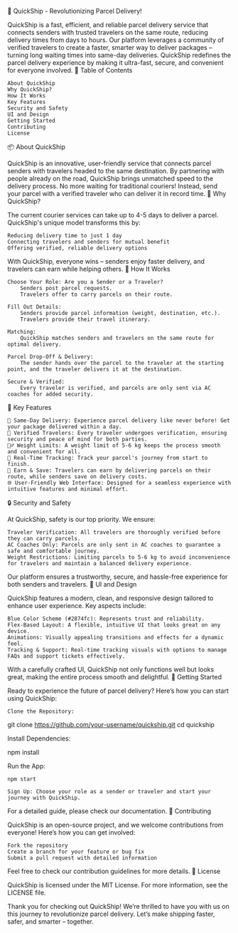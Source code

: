 🚀 QuickShip - Revolutionizing Parcel Delivery!

QuickShip is a fast, efficient, and reliable parcel delivery service that connects senders with trusted travelers on the same route, reducing delivery times from days to hours. Our platform leverages a community of verified travelers to create a faster, smarter way to deliver packages – turning long waiting times into same-day deliveries. QuickShip redefines the parcel delivery experience by making it ultra-fast, secure, and convenient for everyone involved.
📜 Table of Contents

    About QuickShip
    Why QuickShip?
    How It Works
    Key Features
    Security and Safety
    UI and Design
    Getting Started
    Contributing
    License

📦 About QuickShip

QuickShip is an innovative, user-friendly service that connects parcel senders with travelers headed to the same destination. By partnering with people already on the road, QuickShip brings unmatched speed to the delivery process. No more waiting for traditional couriers! Instead, send your parcel with a verified traveler who can deliver it in record time.
🌟 Why QuickShip?

The current courier services can take up to 4-5 days to deliver a parcel. QuickShip's unique model transforms this by:

    Reducing delivery time to just 1 day
    Connecting travelers and senders for mutual benefit
    Offering verified, reliable delivery options

With QuickShip, everyone wins – senders enjoy faster delivery, and travelers can earn while helping others.
🔄 How It Works

    Choose Your Role: Are you a Sender or a Traveler?
        Senders post parcel requests.
        Travelers offer to carry parcels on their route.

    Fill Out Details:
        Senders provide parcel information (weight, destination, etc.).
        Travelers provide their travel itinerary.

    Matching:
        QuickShip matches senders and travelers on the same route for optimal delivery.

    Parcel Drop-Off & Delivery:
        The sender hands over the parcel to the traveler at the starting point, and the traveler delivers it at the destination.

    Secure & Verified:
        Every traveler is verified, and parcels are only sent via AC coaches for added security.

🔑 Key Features

    🚀 Same-Day Delivery: Experience parcel delivery like never before! Get your package delivered within a day.
    👥 Verified Travelers: Every traveler undergoes verification, ensuring security and peace of mind for both parties.
    🏋️‍♂️ Weight Limits: A weight limit of 5-6 kg keeps the process smooth and convenient for all.
    📍 Real-Time Tracking: Track your parcel's journey from start to finish.
    💸 Earn & Save: Travelers can earn by delivering parcels on their route, while senders save on delivery costs.
    🌐 User-Friendly Web Interface: Designed for a seamless experience with intuitive features and minimal effort.

🔒 Security and Safety

At QuickShip, safety is our top priority. We ensure:

    Traveler Verification: All travelers are thoroughly verified before they can carry parcels.
    AC Coaches Only: Parcels are only sent in AC coaches to guarantee a safe and comfortable journey.
    Weight Restrictions: Limiting parcels to 5-6 kg to avoid inconvenience for travelers and maintain a balanced delivery experience.

Our platform ensures a trustworthy, secure, and hassle-free experience for both senders and travelers.
🎨 UI and Design

QuickShip features a modern, clean, and responsive design tailored to enhance user experience. Key aspects include:

    Blue Color Scheme (#2874fc): Represents trust and reliability.
    Flex-Based Layout: A flexible, intuitive UI that looks great on any device.
    Animations: Visually appealing transitions and effects for a dynamic feel.
    Tracking & Support: Real-time tracking visuals with options to manage FAQs and support tickets effectively.

With a carefully crafted UI, QuickShip not only functions well but looks great, making the entire process smooth and delightful.
🚀 Getting Started

Ready to experience the future of parcel delivery? Here’s how you can start using QuickShip:

    Clone the Repository:

git clone https://github.com/your-username/quickship.git
cd quickship

Install Dependencies:

npm install

Run the App:

    npm start

    Sign Up: Choose your role as a sender or traveler and start your journey with QuickShip.

For a detailed guide, please check our documentation.
🤝 Contributing

QuickShip is an open-source project, and we welcome contributions from everyone! Here’s how you can get involved:

    Fork the repository
    Create a branch for your feature or bug fix
    Submit a pull request with detailed information

Feel free to check our contribution guidelines for more details.
📜 License

QuickShip is licensed under the MIT License. For more information, see the LICENSE file.

Thank you for checking out QuickShip! We’re thrilled to have you with us on this journey to revolutionize parcel delivery. Let’s make shipping faster, safer, and smarter – together.
